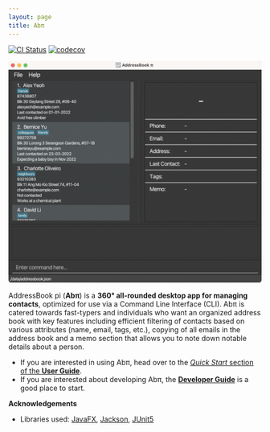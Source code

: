 ```yaml
---
layout: page
title: Abπ
---
```


[![CI Status](https://github.com/se-edu/addressbook-level3/workflows/Java%20CI/badge.svg)](https://github.com/AY2122S2-CS2103T-T17-4/tp/actions)
[![codecov](https://codecov.io/gh/AY2122S2-CS2103T-T17-4/tp/branch/master/graph/badge.svg?token=C3O19DLUN8)](https://codecov.io/gh/AY2122S2-CS2103T-T17-4/tp)

![Ui](images/Ui.png)

AddressBook pi (**Abπ**) is a **360° all-rounded desktop app for managing contacts**, optimized for use via a Command Line Interface (CLI). Abπ is catered towards fast-typers and individuals who want an organized address book with key features including efficient filtering of contacts based on various attributes (name, email, tags, etc.), copying of all emails in the address book and a memo section that allows you to note down notable details about a person.

* If you are interested in using Abπ, head over to the [_Quick Start_ section of the **User Guide**](UserGuide.html#2-quick-start).
* If you are interested about developing Abπ, the [**Developer Guide**](DeveloperGuide.html) is a good place to start.


**Acknowledgements**

* Libraries used: [JavaFX](https://openjfx.io/), [Jackson](https://github.com/FasterXML/jackson), [JUnit5](https://github.com/junit-team/junit5)
